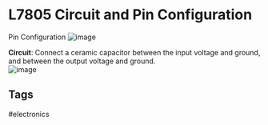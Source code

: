 # L7805 Circuit and Pin Configuration

Pin Configuration
![image](https://s3.us-west-1.amazonaws.com/zettelimages/Thu_Aug_10_09:15:55_PM_PDT_2023.png)

**Circuit**: Connect a ceramic capacitor between the input voltage and ground, and between the output voltage and ground.  
![image](https://s3.us-west-1.amazonaws.com/zettelimages/Thu_Aug_10_09:12:33_PM_PDT_2023.png)

## Tags
#electronics

